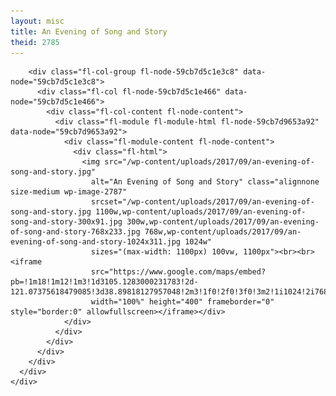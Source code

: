 ```yaml
---
layout: misc
title: An Evening of Song and Story
theid: 2785
---
```


<div class="fl-builder-content fl-builder-content-2785 fl-builder-content-primary fl-builder-global-templates-locked"
  data-post-id="2785">
  <div class="fl-row fl-row-fixed-width fl-row-bg-none fl-node-59cb7d5c1ce46" data-node="59cb7d5c1ce46">
    <div class="fl-row-content-wrap">
      <div class="fl-row-content fl-row-fixed-width fl-node-content">

        <div class="fl-col-group fl-node-59cb7d5c1e3c8" data-node="59cb7d5c1e3c8">
          <div class="fl-col fl-node-59cb7d5c1e466" data-node="59cb7d5c1e466">
            <div class="fl-col-content fl-node-content">
              <div class="fl-module fl-module-html fl-node-59cb7d9653a92" data-node="59cb7d9653a92">
                <div class="fl-module-content fl-node-content">
                  <div class="fl-html">
                    <img src="/wp-content/uploads/2017/09/an-evening-of-song-and-story.jpg"
                      alt="An Evening of Song and Story" class="alignnone size-medium wp-image-2787"
                      srcset="/wp-content/uploads/2017/09/an-evening-of-song-and-story.jpg 1100w,wp-content/uploads/2017/09/an-evening-of-song-and-story-300x91.jpg 300w,wp-content/uploads/2017/09/an-evening-of-song-and-story-768x233.jpg 768w,wp-content/uploads/2017/09/an-evening-of-song-and-story-1024x311.jpg 1024w"
                      sizes="(max-width: 1100px) 100vw, 1100px"><br><br><iframe
                      src="https://www.google.com/maps/embed?pb=!1m18!1m12!1m3!1d3105.1283000231783!2d-121.07375618479085!3d38.89818127957048!2m3!1f0!2f0!3f0!3m2!1i1024!2i768!4f13.1!3m3!1m2!1s0x809b04d645e449df%3A0x3bc30d04d7f9f6ce!2sAuburn+Placer+Performing+Arts+Center!5e0!3m2!1sen!2sus!4v1506508023607"
                      width="100%" height="400" frameborder="0" style="border:0" allowfullscreen></iframe></div>
                </div>
              </div>
            </div>
          </div>
        </div>
      </div>
    </div>
  </div>
</div>
<div id="uabb-js-breakpoint" class="uabb-js-breakpoint" style="display: none;"></div>